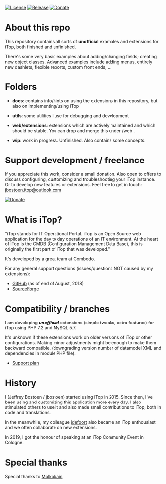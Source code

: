 
[![License](https://img.shields.io/github/license/jbostoen/iTop-custom-extensions)](https://github.com/jbostoen/iTop-custom-extensions/blob/master/license.md)
[![Release](https://img.shields.io/github/release/jbostoen/iTop-custom-extensions)](https://github.com/jbostoen/iTop-custom-extensions/releases)
[![Donate](https://img.shields.io/badge/Donate-PayPal-green.svg)](https://www.paypal.me/jbostoen)

# About this repo
This repository contains all sorts of **unofficial** examples and extensions for iTop, both finished and unfinished.

There's some very basic examples about adding/changing fields; creating new object classes. 
Advanced examples include adding menus, entirely new dashlets, flexible reports, custom front ends, ...


# Folders
- **docs**: contains info/hints on using the extensions in this repository, but also on implementing/using iTop
- **utils**: some utilities I use for debugging and development
- **web/extensions**: extensions which are actively maintained and which should be stable. You can drop and merge this under <iTop folder>/web .

- **wip**: work in progress. Unfinished. Also contains some concepts.


# Support development / freelance
If you appreciate this work, consider a small donation.
Also open to offers to discuss configuring, customizing and troubleshooting your iTop instance. 
Or to develop new features or extensions.
Feel free to get in touch: jbostoen.itop@outlook.com

[![Donate](https://img.shields.io/badge/Donate-PayPal-green.svg)](https://www.paypal.me/jbostoen)


# What is iTop?
"iTop stands for IT Operational Portal. iTop is an Open Source web application for the day to day operations of an IT environment. At the heart of iTop is the CMDB (Configuration Management Data Base), this is originally the first part of iTop that was developed." 

It's developed by a great team at Combodo.

For any general support questions (issues/questions NOT caused by my extensions):
- [GitHub](https://github.com/Combodo/iTop) (as of end of August, 2018)
- [SourceForge](https://sourceforge.net/p/itop/discussion/)


# Compatibility / branches
I am developing ***unofficial*** extensions (simple tweaks, extra features) for iTop using PHP 7.2 and MySQL 5.7.

It's unknown if these extensions work on older versions of iTop or other configurations.
Making minor adjustments might be enough to make them backward compatible. (downgrading version number of datamodel XML and dependencies in module PHP file).

* [Support plan](https://github.com/jbostoen/iTop-custom-extensions/blob/master/docs/support%20plan.md)


# History
I (Jeffrey Bostoen / jbostoen) started using iTop in 2015. Since then, I've been using and customizing this application more every day. 
I also stimulated others to use it and also made small contributions to iTop, both in code and translations.

In the meanwhile, my colleague [jdefoort](https://github.com/jdefoort) also became an iTop enthousiast and we often collaborate on new extensions.

In 2019, I got the honour of speaking at an iTop Community Event in Cologne.


# Special thanks
Special thanks to [Molkobain](https://github.com/Molkobain)
